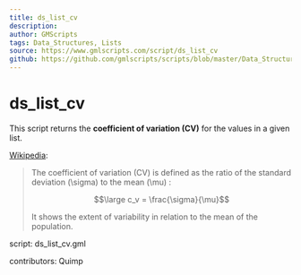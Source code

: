 ```yaml
---
title: ds_list_cv
description: 
author: GMScripts
tags: Data_Structures, Lists
source: https://www.gmlscripts.com/script/ds_list_cv
github: https://github.com/gmlscripts/scripts/blob/master/Data_Structures/Lists/ds_list_cv.gml
---
```


ds_list_cv
==========

This script returns the **coefficient of variation (CV)** for the values 
in a given list.

[Wikipedia]:

> The coefficient of variation (CV) is defined as the ratio of the 
> standard deviation \(\sigma\)  to the mean \(\mu\) :
>
> $$\large c_v = \frac{\sigma}{\mu}$$
>
> It shows the extent of variability in relation to the mean of 
> the population.

[Wikipedia]: http://en.wikipedia.org/wiki/Coefficient_of_variation

script: ds_list_cv.gml

contributors: Quimp

